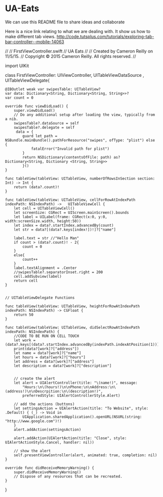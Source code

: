 # UA-Eats
We can use this README file to share ideas and collaborate

Here is a nice link relating to what we are dealing with. It show us how to make different tab views.
http://code.tutsplus.com/tutorials/exploring-tab-bar-controller--mobile-14063



//
//  FirstViewController.swift
//  UA Eats
//
//  Created by Cameron Reilly on 11/5/15.
//  Copyright © 2015 Cameron Reilly. All rights reserved.
//

import UIKit

class FirstViewController: UIViewController, UITableViewDataSource , UITableViewDelegate{

    @IBOutlet weak var swipesTable: UITableView?
    var data: Dictionary<String, Dictionary<String, String>>?
    var count = 0
    
    override func viewDidLoad() {
        super.viewDidLoad()
        // Do any additional setup after loading the view, typically from a nib.
        swipesTable?.dataSource = self
        swipesTable?.delegate = self
         data = {
            guard let path = NSBundle.mainBundle().pathForResource("swipes", ofType: "plist") else {
                fatalError("Invalid path for plist")
            }
            return NSDictionary(contentsOfFile: path) as? Dictionary<String, Dictionary <String, String>>
            }()
    }
    
    func tableView(tableView: UITableView, numberOfRowsInSection section: Int) -> Int {
        return (data?.count)!
    }
    
    func tableView(tableView: UITableView, cellForRowAtIndexPath indexPath: NSIndexPath) ->   UITableViewCell {
        let cell = UITableViewCell()
        let screenSize: CGRect = UIScreen.mainScreen().bounds
        let label = UILabel(frame: CGRect(x:0, y:0, width:screenSize.width, height:50))
        let index = data?.startIndex.advancedBy(count)
        let str = data?[(data?.keys[index!])!]?["name"]

        label.text = str //"Hello Man"
        if count > (data?.count)! - 2{
            count = 0
        }
        else{
            count++
        }
        label.textAlignment = .Center
        //swipesTable?.separatorInset.right = 200
        cell.addSubview(label)
        return cell
    }
    
    
    // UITableViewDelegate Functions
    
    func tableView(tableView: UITableView, heightForRowAtIndexPath indexPath: NSIndexPath) -> CGFloat {
        return 50
    }
    
    func tableView(tableView: UITableView, didSelectRowAtIndexPath indexPath: NSIndexPath) {
        //CODE TO BE RUN ON CELL TOUCH
        let work = (data?.keys[(data?.startIndex.advancedBy(indexPath.indexAtPosition(1)))!])!
        print(data?[work]?["address"])
        let name = data?[work]?["name"]
        let hours = data?[work]?["hours"]
        let address = data?[work]?["address"]
        let description = data?[work]?["description"]
        
        
        // create the alert
        let alert = UIAlertController(title: "\(name!)", message:
            "Hours:\n\(hours!)\n\nPhone:\n\nAddress:\n\(address!)\n\nDescrpition:\n\(description!)",
            preferredStyle: UIAlertControllerStyle.Alert)
        
        // add the actions (buttons)
        let settingsAction = UIAlertAction(title: "To Website", style: .Default) { (_) -> Void in
            UIApplication.sharedApplication().openURL(NSURL(string: "http://www.google.com")!)
        }
        alert.addAction(settingsAction)
        
        alert.addAction(UIAlertAction(title: "Close", style: UIAlertActionStyle.Cancel, handler: nil))
        
        // show the alert
        self.presentViewController(alert, animated: true, completion: nil)
    }

    override func didReceiveMemoryWarning() {
        super.didReceiveMemoryWarning()
        // Dispose of any resources that can be recreated.
    }


}

